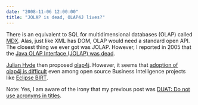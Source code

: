 ```yaml
---
date: "2008-11-06 12:00:00"
title: "JOLAP is dead, OLAP4J lives?"
---
```




There is an equivalent to SQL for multidimensional databases (OLAP) called [MDX](https://en.wikipedia.org/wiki/Multidimensional_Expressions). Alas, just like XML has DOM, OLAP would need a standard open API. The closest thing we ever got was JOLAP. However, I reported in 2005 that the [Java OLAP Interface (JOLAP) was dead](http://www.daniel-lemire.com/blog/archives/2005/11/24/java-olap-interface-jolap-is-dead/).

[Julian Hyde](http://www.pentaho.com/team/julian_hyde.php) then proposed [olap4j](http://www.olap4j.org/). However, it seems that [adoption of olap4j is difficult](https://julianhyde.blogspot.com/2007/09/open-standards-and-open-source-ballad.html) even among open source Business Intelligence projects like [Eclipse BIRT](http://www.eclipse.org/birt/phoenix/).

Note: Yes, I am aware of the irony that my previous post was [DUAT: Do not use acronyms in titles](http://www.daniel-lemire.com/blog/archives/2008/11/06/duat-do-not-use-acronyms-in-titles/).

